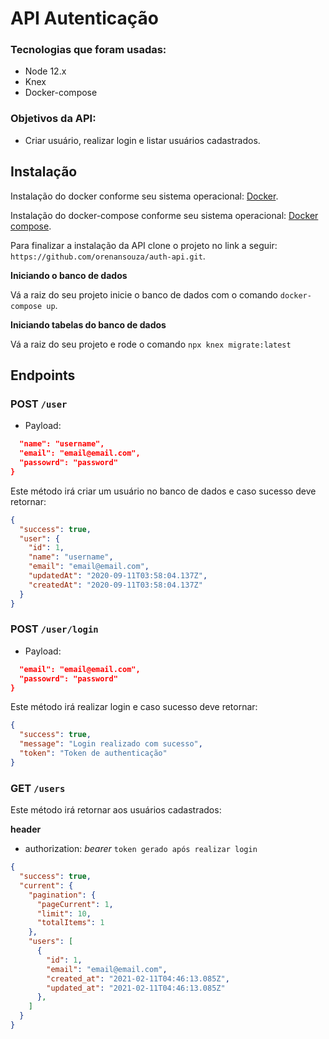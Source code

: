 # API Autenticação

### Tecnologias que foram usadas: 

- Node 12.x
- Knex
- Docker-compose

### Objetivos da API: 
- Criar usuário, realizar login e listar usuários cadastrados.

## Instalação

Instalação do docker conforme seu sistema operacional: [Docker](https://docs.docker.com/engine/install/).

Instalação do docker-compose conforme seu sistema operacional: [Docker compose](https://docs.docker.com/compose/install/).

Para finalizar a instalação da API clone o projeto no link a seguir: `https://github.com/orenansouza/auth-api.git`.

**Iniciando o banco de dados**

Vá a raiz do seu projeto inicie o banco de dados com o comando `docker-compose up`.

**Iniciando tabelas do banco de dados**

Vá a raiz do seu projeto e rode o comando `npx knex migrate:latest`

## Endpoints

### POST `/user`

- Payload:

```json
  "name": "username",
  "email": "email@email.com",
  "passowrd": "password"
}
```

Este método irá criar um usuário no banco de dados e caso sucesso deve retornar:

```json
{
  "success": true,
  "user": {
    "id": 1,
    "name": "username",
    "email": "email@email.com",
    "updatedAt": "2020-09-11T03:58:04.137Z",
    "createdAt": "2020-09-11T03:58:04.137Z"
  }
}
```

### POST `/user/login`

- Payload:

```json
  "email": "email@email.com",
  "passowrd": "password"
}
```

Este método irá realizar login e caso sucesso deve retornar:

```json
{
  "success": true,
  "message": "Login realizado com sucesso",
  "token": "Token de authenticação"
}
```

### GET `/users`

Este método irá retornar aos usuários cadastrados:

**header**
- authorization: *bearer* `token gerado após realizar login`


```json
{
  "success": true,
  "current": {
    "pagination": {
      "pageCurrent": 1,
      "limit": 10,
      "totalItems": 1
    },
    "users": [
      {
        "id": 1,
        "email": "email@email.com",
        "created_at": "2021-02-11T04:46:13.085Z",
        "updated_at": "2021-02-11T04:46:13.085Z"
      },
    ]
  }
}
```

